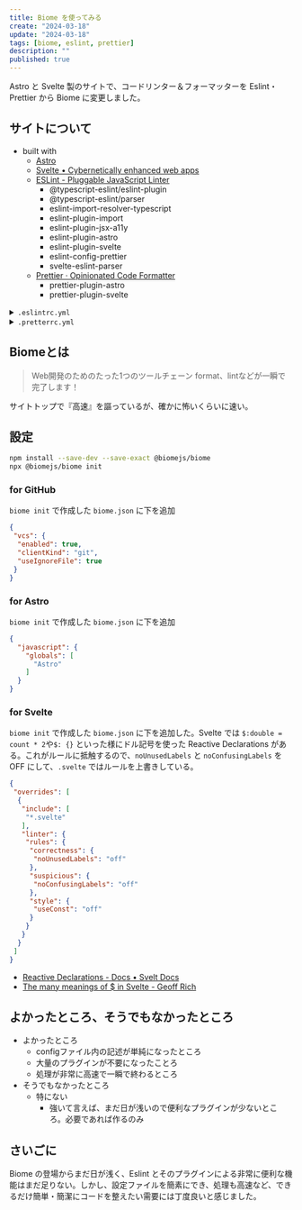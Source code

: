```yaml
---
title: Biome を使ってみる
create: "2024-03-18"
update: "2024-03-18"
tags: [biome, eslint, prettier]
description: ""
published: true
---
```


Astro と Svelte 製のサイトで、コードリンター＆フォーマッターを Eslint・Prettier から Biome に変更しました。

## サイトについて

- built with
  - [Astro](https://astro.build/)
  - [Svelte • Cybernetically enhanced web apps](https://svelte.dev/)
  - [ESLint - Pluggable JavaScript Linter](https://eslint.org/)
    - @typescript-eslint/eslint-plugin
    - @typescript-eslint/parser
    - eslint-import-resolver-typescript
    - eslint-plugin-import
    - eslint-plugin-jsx-a11y
    - eslint-plugin-astro
    - eslint-plugin-svelte
    - eslint-config-prettier
    - svelte-eslint-parser
  - [Prettier · Opinionated Code Formatter](https://prettier.io/)
    - prettier-plugin-astro
    - prettier-plugin-svelte

<details><summary><code>.eslintrc.yml</code></summary>

```yml
extends:
  - eslint:recommended
  - plugin:astro/recommended
  - plugin:svelte/recommended
  # - plugin:jsx-a11y/recommended
  # - plugin:import/recommended
  # - plugin:import/typescript
  - prettier
parser: '@typescript-eslint/parser'
parserOptions:
  ecmaVersion: latest
  sourceType: module
overrides:
  - files:
      - '*.astro'
    parser: astro-eslint-parser
    parserOptions:
      parser: '@typescript-eslint/parser'
      extraFileExtensions:
        - .astro
    rules: {}
  - files:
    - '*.svelte'
    parser:  svelte-eslint-parser
    parserOptions:
      parser: '@typescript-eslint/parser'
      extraFileExtensions:
        - .svelte
    rules: {}
plugins:
  - '@typescript-eslint'
ignorePatterns:
  - './dist/**/*'
  - './node_modules/**/*'
settings: {}
rules: {
  no-undef: off,
  no-unused-vars: warn
}
```

</details>

<details><summary><code>.pretterrc.yml</code></summary>

```yml
trailingComma: es5
tabWidth: 2
semi: false
singleQuote: true
plugins:
  - prettier-plugin-astro
  - prettier-plugin-svelte
```

</details>

## Biomeとは

> Web開発のためのたった1つのツールチェーン
> format、lintなどが一瞬で完了します！

サイトトップで『高速』を謳っているが、確かに怖いくらいに速い。

## 設定

```sh
npm install --save-dev --save-exact @biomejs/biome
npx @biomejs/biome init
```

### for GitHub

`biome init` で作成した `biome.json` に下を追加

```json
{
 "vcs": {
  "enabled": true,
  "clientKind": "git",
  "useIgnoreFile": true
 }
}
```

### for Astro

`biome init` で作成した `biome.json` に下を追加

```json
{
  "javascript": {
    "globals": [
      "Astro"
    ]
  }
}
```

### for Svelte

`biome init` で作成した `biome.json` に下を追加した。Svelte では `$:double = count * 2`や`$: {}` といった様にドル記号を使った Reactive Declarations がある。これがルールに抵触するので、`noUnusedLabels` と `noConfusingLabels` を OFF にして、`.svelte` ではルールを上書きしている。

```json
{
 "overrides": [
  {
   "include": [
    "*.svelte"
   ],
   "linter": {
    "rules": {
     "correctness": {
      "noUnusedLabels": "off"
     },
     "suspicious": {
      "noConfusingLabels": "off"
     },
     "style": {
      "useConst": "off"
     }
    }
   }
  }
 ]
}
```

- [Reactive Declarations - Docs • Svelt Docs](https://svelte.dev/docs/typescript#limitations-reactive-declarations)
- [The many meanings of \$ in Svelte - Geoff Rich](https://geoffrich.net/posts/svelte-$-meanings/)

## よかったところ、そうでもなかったところ

- よかったところ
  - configファイル内の記述が単純になったところ
  - 大量のプラグインが不要になったことろ
  - 処理が非常に高速で一瞬で終わるところ
- そうでもなかったところ
  - 特にない
    - 強いて言えば、まだ日が浅いので便利なプラグインが少ないところ。必要であれば作るのみ

## さいごに

Biome の登場からまだ日が浅く、Eslint とそのプラグインによる非常に便利な機能はまだ足りない。しかし、設定ファイルを簡素にでき、処理も高速など、できるだけ簡単・簡潔にコードを整えたい需要には丁度良いと感じました。
